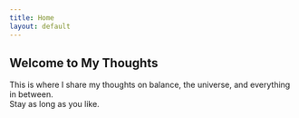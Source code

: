 ```yaml
---
title: Home
layout: default
---
```


## Welcome to My Thoughts  
This is where I share my thoughts on balance, the universe, and everything in between.  
Stay as long as you like. 
